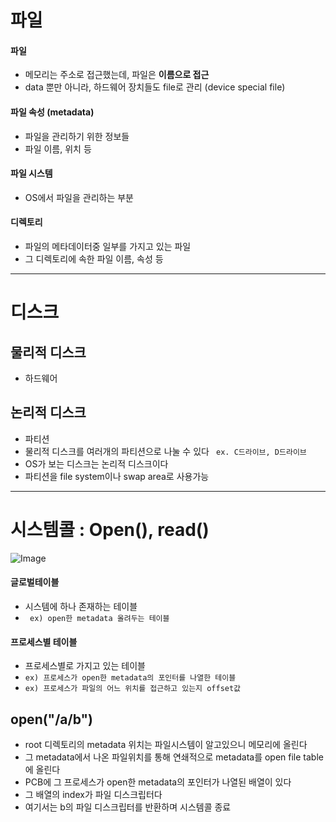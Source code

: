 # 파일
#### 파일
- 메모리는 주소로 접근했는데, 파일은 **이름으로 접근**
- data 뿐만 아니라, 하드웨어 장치들도 file로 관리 (device special file)
#### 파일 속성 (metadata)
- 파일을 관리하기 위한 정보들
- 파일 이름, 위치 등
#### 파일 시스템
- OS에서 파일을 관리하는 부분
#### 디렉토리
- 파일의 메타데이터중 일부를 가지고 있는 파일
- 그 디렉토리에 속한 파일 이름, 속성 등
---
# 디스크
## 물리적 디스크
- 하드웨어
## 논리적 디스크
- 파티션
- 물리적 디스크를 여러개의 파티션으로 나눌 수 있다
``` ex. C드라이브, D드라이브```
- OS가 보는 디스크는 논리적 디스크이다
- 파티션을 file system이나 swap area로 사용가능
---
# 시스템콜 : Open(), read()
![Image](https://github.com/user-attachments/assets/fcb055de-81f7-4365-a0e4-2c64984514f7)
#### 글로벌테이블
- 시스템에 하나 존재하는 테이블
- `` ex) open한 metadata 올려두는 테이블``
#### 프로세스별 테이블
- 프로세스별로 가지고 있는 테이블
- ``ex) 프로세스가 open한 metadata의 포인터를 나열한 테이블``
- ``ex) 프로세스가 파일의 어느 위치를 접근하고 있는지 offset값``
## open("/a/b")
- root 디렉토리의 metadata 위치는 파일시스템이 알고있으니 메모리에 올린다
- 그 metadata에서 나온 파일위치를 통해 연쇄적으로 metadata를 open file table에 올린다
- PCB에 그 프로세스가 open한 metadata의 포인터가 나열된 배열이 있다
- 그 배열의 index가 파일 디스크립터다
- 여기서는 b의 파일 디스크립터를 반환하며 시스템콜 종료

